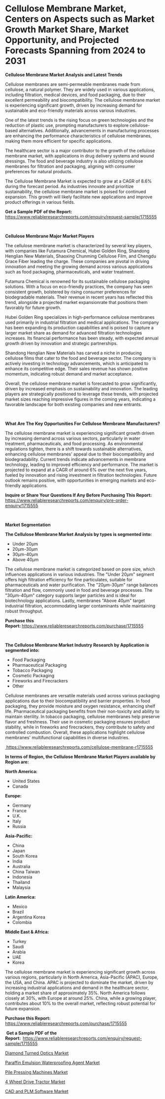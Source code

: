 <p><h1>Cellulose Membrane Market, Centers on Aspects such as Market Growth Market Share, Market Opportunity, and Projected Forecasts Spanning from 2024 to 2031</h1></p><p><strong>Cellulose Membrane Market Analysis and Latest Trends</strong></p>
<p><p>Cellulose membranes are semi-permeable membranes made from cellulose, a natural polymer. They are widely used in various applications, including filtration, medical devices, and food packaging, due to their excellent permeability and biocompatibility. The cellulose membrane market is experiencing significant growth, driven by increasing demand for sustainable and eco-friendly materials across various industries. </p><p>One of the latest trends is the rising focus on green technologies and the reduction of plastic use, prompting manufacturers to explore cellulose-based alternatives. Additionally, advancements in manufacturing processes are enhancing the performance characteristics of cellulose membranes, making them more efficient for specific applications.</p><p>The healthcare sector is a major contributor to the growth of the cellulose membrane market, with applications in drug delivery systems and wound dressings. The food and beverage industry is also utilizing cellulose membranes for filtration and packaging, aligning with consumer preferences for natural products.</p><p>The Cellulose Membrane Market is expected to grow at a CAGR of 8.6% during the forecast period. As industries innovate and prioritize sustainability, the cellulose membrane market is poised for continued expansion. This growth will likely facilitate new applications and improve product offerings in various fields.</p></p>
<p><strong>Get a Sample PDF of the Report:&nbsp;</strong> <a href="https://www.reliableresearchreports.com/enquiry/request-sample/1715555?utm_campaign=3&utm_medium=2&utm_source=Github&utm_content=ia&utm_term=23102024&utm_id=cellulose-membrane">https://www.reliableresearchreports.com/enquiry/request-sample/1715555</a></p>
<p>&nbsp;</p>
<p><strong>Cellulose Membrane Major Market Players</strong></p>
<p><p>The cellulose membrane market is characterized by several key players, with companies like Futamura Chemical, Hubei Golden Ring, Shandong Henglian New Materials, Shaoxing Chunming Cellulose Film, and Chengdu Grace Fiber leading the charge. These companies are pivotal in driving innovation and meeting the growing demand across various applications such as food packaging, pharmaceuticals, and water treatment.</p><p>Futamura Chemical is renowned for its sustainable cellulose packaging solutions. With a focus on eco-friendly practices, the company has seen consistent growth, bolstered by rising consumer preferences for biodegradable materials. Their revenue in recent years has reflected this trend, alongside a projected market expansionrate that positions them favorably for future growth.</p><p>Hubei Golden Ring specializes in high-performance cellulose membranes used primarily in industrial filtration and medical applications. The company has been expanding its production capabilities and is poised to capture a larger market share as demand for advanced filtration technologies increases. Its financial performance has been steady, with expected annual growth driven by innovation and strategic partnerships.</p><p>Shandong Henglian New Materials has carved a niche in producing cellulose films that cater to the food and beverage sector. The company is actively investing in technology advancements, which is anticipated to enhance its competitive edge. Their sales revenue has shown positive momentum, indicating robust demand and market acceptance.</p><p>Overall, the cellulose membrane market is forecasted to grow significantly, driven by increased emphasis on sustainability and innovation. The leading players are strategically positioned to leverage these trends, with projected market sizes reaching impressive figures in the coming years, indicating a favorable landscape for both existing companies and new entrants.</p></p>
<p>&nbsp;</p>
<p><strong>What Are The Key Opportunities For Cellulose Membrane Manufacturers?</strong></p>
<p><p>The cellulose membrane market is experiencing significant growth driven by increasing demand across various sectors, particularly in water treatment, pharmaceuticals, and food processing. As environmental regulations tighten, there is a shift towards sustainable alternatives, enhancing cellulose membranes' appeal due to their biocompatibility and biodegradability. Current trends indicate advancements in membrane technology, leading to improved efficiency and performance. The market is projected to expand at a CAGR of around 6% over the next five years, fueled by innovation and rising investment in filtration technologies. Future outlook remains positive, with opportunities in emerging markets and eco-friendly applications.</p></p>
<p><strong>Inquire or Share Your Questions If Any Before Purchasing This Report:</strong> <a href="https://www.reliableresearchreports.com/enquiry/pre-order-enquiry/1715555?utm_campaign=3&utm_medium=2&utm_source=Github&utm_content=ia&utm_term=23102024&utm_id=cellulose-membrane">https://www.reliableresearchreports.com/enquiry/pre-order-enquiry/1715555</a></p>
<p>&nbsp;</p>
<p><strong>Market Segmentation</strong></p>
<p><strong>The Cellulose Membrane Market Analysis by types is segmented into:</strong></p>
<p><ul><li>Under 20μm</li><li>20μm-30μm</li><li>30μm-40μm</li><li>Above 40μm</li></ul></p>
<p><p>The cellulose membrane market is categorized based on pore size, which influences applications in various industries. The "Under 20μm" segment offers high filtration efficiency for fine particulates, suitable for pharmaceuticals and water purification. The "20μm-30μm" range balances filtration and flow, commonly used in food and beverage processes. The "30μm-40μm" category supports larger particles and is ideal for biotechnology applications. Lastly, membranes "Above 40μm" target industrial filtration, accommodating larger contaminants while maintaining robust throughput.</p></p>
<p><strong>Purchase this Report:&nbsp;</strong><a href="https://www.reliableresearchreports.com/purchase/1715555?utm_campaign=3&utm_medium=2&utm_source=Github&utm_content=ia&utm_term=23102024&utm_id=cellulose-membrane">https://www.reliableresearchreports.com/purchase/1715555</a></p>
<p>&nbsp;</p>
<p><strong>The Cellulose Membrane Market Industry Research by Application is segmented into:</strong></p>
<p><ul><li>Food Packaging</li><li>Pharmaceutical Packaging</li><li>Tobacco Packaging</li><li>Cosmetic Packaging</li><li>Fireworks and Firecrackers</li><li>Other</li></ul></p>
<p><p>Cellulose membranes are versatile materials used across various packaging applications due to their biocompatibility and barrier properties. In food packaging, they provide moisture and oxygen resistance, enhancing shelf life. Pharmaceutical packaging benefits from their non-toxicity and ability to maintain sterility. In tobacco packaging, cellulose membranes help preserve flavor and freshness. Their use in cosmetic packaging ensures product stability, while in fireworks and firecrackers, they contribute to safety and controlled combustion. Overall, these applications highlight cellulose membranes' multifunctional capabilities in diverse industries.</p></p>
<p><a href="https://www.reliableresearchreports.com/cellulose-membrane-r1715555?utm_campaign=3&utm_medium=2&utm_source=Github&utm_content=ia&utm_term=23102024&utm_id=cellulose-membrane">&nbsp;https://www.reliableresearchreports.com/cellulose-membrane-r1715555</a></p>
<p><strong>In terms of Region, the Cellulose Membrane Market Players available by Region are:</strong></p>
<p>
    <p> <strong> North America: </strong>
        <ul>
            <li>United States</li>
            <li>Canada</li>
        </ul>
        </p> 
    <p> <strong> Europe: </strong>
        <ul>
            <li>Germany</li>
            <li>France</li>
            <li>U.K.</li>
            <li>Italy</li>
            <li>Russia</li>
        </ul>
        </p> 
    <p> <strong> Asia-Pacific: </strong>
        <ul>
            <li>China</li>
            <li>Japan</li>
            <li>South Korea</li>
            <li>India</li>
            <li>Australia</li>
            <li>China Taiwan</li>
            <li>Indonesia</li>
            <li>Thailand</li>
            <li>Malaysia</li>
        </ul>
        </p> 
    <p> <strong> Latin America: </strong>
        <ul>
            <li>Mexico</li>
            <li>Brazil</li>
            <li>Argentina Korea</li>
            <li>Colombia</li>
        </ul>
        </p> 
    <p> <strong> Middle East & Africa: </strong>
        <ul>
            <li>Turkey</li>
            <li>Saudi</li>
            <li>Arabia</li>
            <li>UAE</li>
            <li>Korea</li>
        </ul>
    </p>
    </p>
<p><p>The cellulose membrane market is experiencing significant growth across various regions, particularly in North America, Asia-Pacific (APAC), Europe, the USA, and China. APAC is projected to dominate the market, driven by increasing industrial applications and demand in the healthcare sector, holding a market share of approximately 35%. North America follows closely at 30%, with Europe at around 25%. China, while a growing player, contributes about 10% to the overall market, reflecting robust potential for future expansion.</p></p>
<p><strong>Purchase this Report: </strong><a href="https://www.reliableresearchreports.com/purchase/1715555?utm_campaign=3&utm_medium=2&utm_source=Github&utm_content=ia&utm_term=23102024&utm_id=cellulose-membrane">https://www.reliableresearchreports.com/purchase/1715555</a></p>
<p>&nbsp;<strong>Get a Sample PDF of the Report:&nbsp;&nbsp;</strong><a href="https://www.reliableresearchreports.com/enquiry/request-sample/1715555?utm_campaign=3&utm_medium=2&utm_source=Github&utm_content=ia&utm_term=23102024&utm_id=cellulose-membrane">https://www.reliableresearchreports.com/enquiry/request-sample/1715555</a></p>
<p><strong></strong></p>
<p><p><a href="https://www.linkedin.com/pulse/strategic-roadmap-success-global-diamond-turned-optics-market-8mhie?utm_campaign=3&utm_medium=2&utm_source=Github&utm_content=ia&utm_term=23102024&utm_id=cellulose-membrane">Diamond Turned Optics Market</a></p><p><a href="https://github.com/CarolynWatkins697/Market-Research-Report-List-1/blob/main/paraffin-emulsion-waterproofing-agent-market.md?utm_campaign=3&utm_medium=2&utm_source=Github&utm_content=ia&utm_term=23102024&utm_id=cellulose-membrane">Paraffin Emulsion Waterproofing Agent Market</a></p><p><a href="https://issuu.com/reportprime-2/docs/pile-pressing-machines-market-size-_18df166c6e2c58?utm_campaign=3&utm_medium=2&utm_source=Github&utm_content=ia&utm_term=23102024&utm_id=cellulose-membrane">Pile Pressing Machines Market</a></p><p><a href="https://issuu.com/reportprime-2/docs/4-wheel-drive-tractor-market-size-2_d20106198f21c8?utm_campaign=3&utm_medium=2&utm_source=Github&utm_content=ia&utm_term=23102024&utm_id=cellulose-membrane">4 Wheel Drive Tractor Market</a></p><p><a href="https://github.com/lambertr3e8v/Market-Research-Report-List-1/blob/main/cad-and-plm-software-market.md?utm_campaign=3&utm_medium=2&utm_source=Github&utm_content=ia&utm_term=23102024&utm_id=cellulose-membrane">CAD and PLM Software Market</a></p></p>